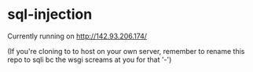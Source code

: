 # sql-injection

Currently running on http://142.93.206.174/

(If you're cloning to to host on your own server, remember to rename this repo to sqli bc the wsgi screams at you for that '-')
